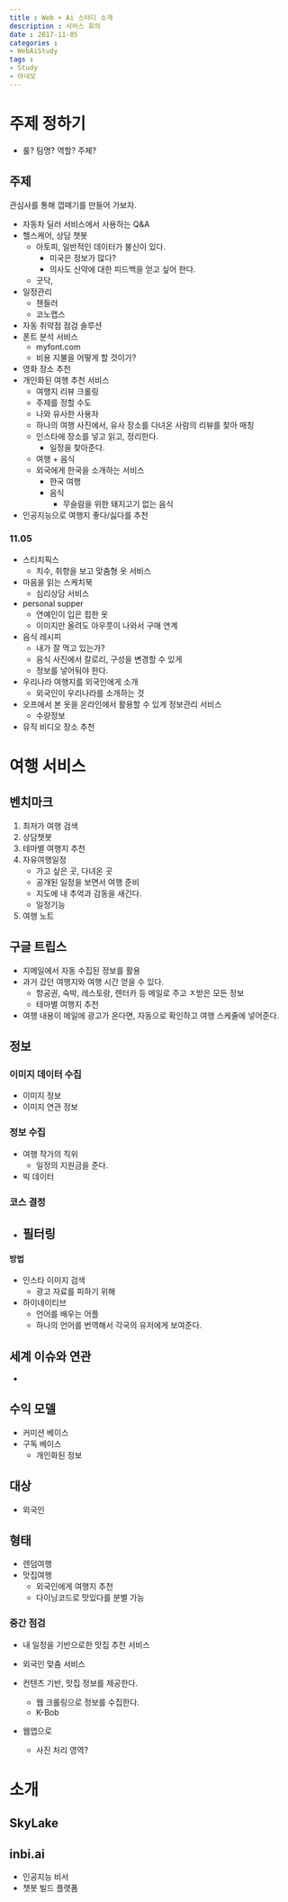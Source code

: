 ```yaml
---
title : Web + Ai 스터디 소개
description : 서비스 회의
date : 2017-11-05
categories :
- WebAiStudy
tags :
- Study
- 아네모
---
```


# 주제 정하기
- 룰? 팀명? 역할? 주제?

## 주제

관심사를 통해 껍떼기를 만들어 가보자.

- 자동차 딜러 서비스에서 사용하는 Q&A
- 헬스케어, 상담 챗봇
   - 아토피, 일반적인 데이터가 불신이 있다.
     - 미국은 정보가 많다?
     - 의사도 신약에 대한 피드백을 얻고 싶어 한다.
   - 굿닥,
- 일정관리
   - 챈들러
   - 코노랩스
- 자동 취약점 점검 솔루션
- 폰트 분석 서비스
   - myfont.com
   - 비용 지불을 어떻게 할 것이가?   
- 영화 장소 추천
- 개인화된 여행 추천 서비스
   - 여행지 리뷰 크롤링
   - 주제를 정할 수도
   - 나와 유사한 사용자
   - 하나의 여행 사진에서, 유사 장소를 다녀온 사람의 리뷰를 찾아 매칭
   - 인스타에 장소를 넣고 읽고, 정리한다.
      - 일정을 찾아준다.
   - 여행 + 음식
   - 외국에게 한국을 소개하는 서비스
      - 한국 여행
      - 음식
         - 무슬람을 위한 돼지고기 없는 음식
- 인공지능으로 여행지 좋다/싫다를 추천

### 11.05
- 스티치픽스
   - 치수, 취향을 보고 맞춤형 옷 서비스
- 마음을 읽는 스케치북
   - 심리상담 서비스
- personal supper
   - 연예인이 입은 힙한 옷
   - 이미지만 올려도 아우풋이 나와서 구매 연계
- 음식 레시피
   - 내가 잘 먹고 있는가?
   - 음식 사진에서 칼로리, 구성을 변경할 수 있게
   - 정보를 넣어둬야 한다.
- 우리나라 여행지를 외국인에게 소개
   - 외국인이 우리나라를 소개하는 것
- 오프에서 본 옷을 온라인에서 활용할 수 있게 정보관리 서비스
   - 수량정보
- 뮤직 비디오 장소 추천

# 여행 서비스

## 벤치마크

1. 최저가 여행 검색
2. 상담챗봇
3. 테마별 여행지 추천
4. 자유여행일정
   - 가고 싶은 곳, 다녀온 곳
   - 공개된 일정을 보면서 여행 준비
   - 지도에 내 추억과 감동을 새긴다.
   - 일정기능
5. 여행 노트

## 구글 트립스
- 지메일에서 자동 수집된 정보를 활용
- 과거 갔던 여행지와 여행 시간 얻을 수 있다.
  - 항공권, 숙박, 레스토랑, 렌터카 등 메일로 주고 ㅈ받은 모든 정보
  - 테마별 여행지 추천
- 여행 내용이 메일에 광고가 온다면, 자동으로 확인하고 여행 스케줄에 넣어준다.

## 정보
### 이미지 데이터 수집
- 이미지 정보
- 이미지 연관 정보

### 정보 수집
- 여행 작가의 직위
  - 일정의 지원금을 준다.
- 빅 데이터


### 코스 결정
- 필터링
  -


#### 방법
- 인스타 이미지 검색
  - 광고 자료를 피하기 위해
- 하이네이티브
  - 언어를 배우는 어플
  - 하나의 언어를 번역해서 각국의 유저에게 보여준다.

## 세계 이슈와 연관
-

## 수익 모델
- 커미션 베이스
- 구독 베이스
  - 개인화된 정보

## 대상
- 외국인


## 형태
- 렌덤여행
- 맛집여행
  - 외국인에게 여행지 추천
  - 다이닝코드로 맛있다를 분별 가능

### 중간 점검
- 내 일정을 기반으로한 맛집 추천 서비스
- 외국인 맞춤 서비스

- 컨텐츠 기반, 맛집 정보를 제공한다.
  - 웹 크롤링으로 정보를 수집한다.
  - K-Bob
- 웹앱으로
  - 사진 처리 영역?



# 소개

## SkyLake

## inbi.ai
- 인공지능 비서
- 챗봇 빌드 플랫폼

